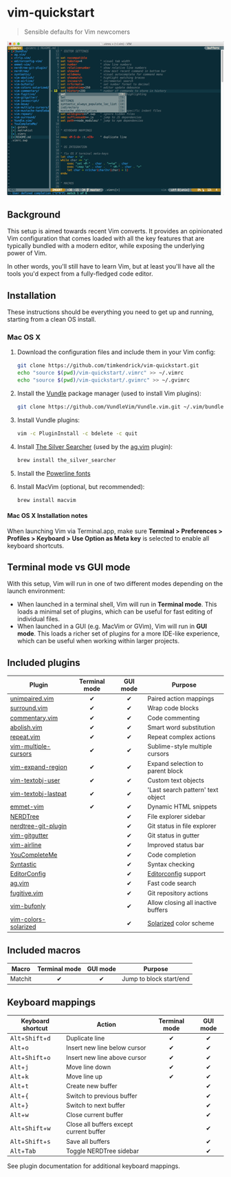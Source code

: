# vim-quickstart

> Sensible defaults for Vim newcomers

![Screenshot](screenshot.png)

## Background

This setup is aimed towards recent Vim converts. It provides an opinionated Vim configuration that comes loaded with all the key features that are typically bundled with a modern editor, while exposing the underlying power of Vim.

In other words, you'll still have to learn Vim, but at least you'll have all the tools you'd expect from a fully-fledged code editor.


## Installation

These instructions should be everything you need to get up and running, starting from a clean OS install.

### Mac OS X

1. Download the configuration files and include them in your Vim config:

	```bash
	git clone https://github.com/timkendrick/vim-quickstart.git
	echo "source $(pwd)/vim-quickstart/.vimrc" >> ~/.vimrc
	echo "source $(pwd)/vim-quickstart/.gvimrc" >> ~/.gvimrc
	```

2. Install the [Vundle](https://github.com/VundleVim/Vundle.vim) package manager (used to install Vim plugins):

	```bash
	git clone https://github.com/VundleVim/Vundle.vim.git ~/.vim/bundle/Vundle.vim
	```

3. Install Vundle plugins:

	```bash
	vim -c PluginInstall -c bdelete -c quit
	```

4. Install [The Silver Searcher](https://github.com/ggreer/the_silver_searcher) (used by the [ag.vim](https://github.com/rking/ag.vim) plugin):

	```bash
	brew install the_silver_searcher
	```

5. Install the [Powerline fonts](https://github.com/powerline/fonts/archive/master.zip)

5. Install MacVim (optional, but recommended):

	```bash
	brew install macvim
	```

#### Mac OS X Installation notes

When launching Vim via Terminal.app, make sure **Terminal > Preferences > Profiles > Keyboard > Use Option as Meta key** is selected to enable all keyboard shortcuts.


## Terminal mode vs GUI mode

With this setup, Vim will run in one of two different modes depending on the launch environment:

- When launched in a terminal shell, Vim will run in **Terminal mode**. This loads a minimal set of plugins, which can be useful for fast editing of individual files.
- When launched in a GUI (e.g. MacVim or GVim), Vim will run in **GUI mode**. This loads a richer set of plugins for a more IDE-like experience, which can be useful when working within larger projects.


## Included plugins

| Plugin | Terminal mode | GUI mode | Purpose |
| ------ | :-----------: | :------: | ------- |
| [unimpaired.vim](https://github.com/tpope/vim-unimpaired) | ✔︎ | ✔︎ | Paired action mappings |
| [surround.vim](https://github.com/tpope/vim-surround) | ✔︎ | ✔︎ | Wrap code blocks |
| [commentary.vim](https://github.com/tpope/vim-commentary) | ✔︎ | ✔︎ | Code commenting |
| [abolish.vim](https://github.com/tpope/vim-abolish) | ✔︎ | ✔︎ | Smart word substitution |
| [repeat.vim](https://github.com/tpope/vim-repeat) | ✔︎ | ✔︎ | Repeat complex actions |
| [vim-multiple-cursors](https://github.com/terryma/vim-multiple-cursors) | ✔︎ | ✔︎ | Sublime-style multiple cursors |
| [vim-expand-region](https://github.com/terryma/vim-expand-region) | ✔︎ | ✔︎ | Expand selection to parent block |
| [vim-textobj-user](https://github.com/kana/vim-textobj-user) | ✔︎ | ✔︎ | Custom text objects |
| [vim-textobj-lastpat](https://github.com/kana/vim-textobj-lastpat) | ✔︎ | ✔︎ | 'Last search pattern' text object |
| [emmet-vim](https://github.com/mattn/emmet-vim) | ✔︎ | ✔︎ | Dynamic HTML snippets |
| [NERDTree](https://github.com/scrooloose/nerdtree) | | ✔︎ | File explorer sidebar |
| [nerdtree-git-plugin](https://github.com/Xuyuanp/nerdtree-git-plugin) | | ✔︎ | Git status in file explorer |
| [vim-gitgutter](https://github.com/airblade/vim-gitgutter) | | ✔︎ | Git status in gutter |
| [vim-airline](https://github.com/bling/vim-airline) | | ✔︎ | Improved status bar |
| [YouCompleteMe](https://github.com/Valloric/YouCompleteMe) | | ✔︎ | Code completion |
| [Syntastic](https://github.com/scrooloose/syntastic) | | ✔︎ | Syntax checking |
| [EditorConfig](https://github.com/editorconfig/editorconfig-vim) | | ✔︎ | [Editorconfig](http://editorconfig.org/) support |
| [ag.vim](https://github.com/rking/ag.vim) | | ✔︎ | Fast code search |
| [fugitive.vim](https://github.com/tpope/vim-fugitive) | | ✔︎ | Git repository actions |
| [vim-bufonly](https://github.com/schickling/vim-bufonly) | | ✔︎ | Allow closing all inactive buffers |
| [vim-colors-solarized](https://github.com/altercation/vim-colors-solarized) | | ✔︎ | [Solarized](http://ethanschoonover.com/solarized) color scheme |


## Included macros

| Macro | Terminal mode | GUI mode | Purpose |
| ----- | :-----------: | :------: | ------- |
| Matchit | ✔︎ | ✔︎ | Jump to block start/end |



## Keyboard mappings

| Keyboard shortcut | Action | Terminal mode | GUI mode |
| ----------------- | ------ | :-----------: | :------: |
| <kbd>Alt</kbd>+<kbd>Shift</kbd>+<kbd>d</kbd> | Duplicate line | ✔︎ | ✔︎ |
| <kbd>Alt</kbd>+<kbd>o</kbd> | Insert new line below cursor | ✔︎ | ✔︎ |
| <kbd>Alt</kbd>+<kbd>Shift</kbd>+<kbd>o</kbd> | Insert new line above cursor | ✔︎ | ✔︎ |
| <kbd>Alt</kbd>+<kbd>j</kbd> | Move line down | ✔︎ | ✔︎ |
| <kbd>Alt</kbd>+<kbd>k</kbd> | Move line up | ✔︎ | ✔︎ |
| <kbd>Alt</kbd>+<kbd>t</kbd> | Create new buffer | | ✔︎ |
| <kbd>Alt</kbd>+<kbd>{</kbd> | Switch to previous buffer | | ✔︎ |
| <kbd>Alt</kbd>+<kbd>}</kbd> | Switch to next buffer | | ✔︎ |
| <kbd>Alt</kbd>+<kbd>w</kbd> | Close current buffer | | ✔︎ |
| <kbd>Alt</kbd>+<kbd>Shift</kbd>+<kbd>w</kbd> | Close all buffers except current buffer | | ✔︎ |
| <kbd>Alt</kbd>+<kbd>Shift</kbd>+<kbd>s</kbd> | Save all buffers | | ✔︎ |
| <kbd>Alt</kbd>+<kbd>Tab</kbd> | Toggle NERDTree sidebar | | ✔︎ |

See plugin documentation for additional keyboard mappings.
